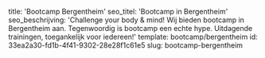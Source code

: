 title: 'Bootcamp Bergentheim'
seo_titel: 'Bootcamp in Bergentheim'
seo_beschrijving: 'Challenge your body & mind! Wij bieden bootcamp in Bergentheim aan. Tegenwoordig is bootcamp een echte hype. Uitdagende trainingen, toegankelijk voor iedereen!'
template: bootcamp/bergentheim
id: 33ea2a30-fd1b-4f41-9302-28e28f1c61e5
slug: bootcamp-bergentheim
